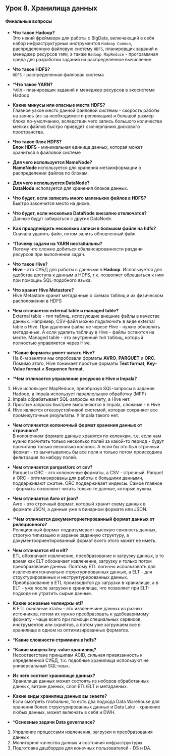 ## Урок 8. Хранилища данных
#### Финальные вопросы
* **Что такое Hadoop?** <br>
Это некий фреймворк для работы с BigData, включающий в себя набор инфраструктурных инструментов `Hadoop Common`, 
распределенную файловую систему `HDFS`, планировщик заданий и менеджер ресурсов `YARN`, 
а также `Hadoop MapReduce` - программная среда для разработки заданий на распределенное вычисление

* **Что такое HDFS?** <br>
`HDFS` - распределенная файловая система

* ***Что такое YARN?** <br>
`YARN` - планировщик заданий и менеджер ресурсов в экосистеме Hadoop

* **Какие минусы или опасные места HDFS?** <br>
Главное узкое место данной файловой системы - скорость работы на запись (из-за необходимости репликации) 
и большой размер блока по-умолчанию, вследствии чего запись большого количества мелких файлов быстро приведет к 
исчерпанию дискового пространства.

* **Что такое блок HDFS?** <br>
**Блок HDFS** - минимальная единица данных, которая может храниться в файловой системе

* **Для чего используется NameNode?** <br>
**NameNode** используется для хранения метаинформации о распределении файлов по блокам.

* **Для чего используется DataNode?** <br>
**DataNode** исползуется для хранения блоков данных.

* **Что будет, если записать много маленьких файлов в HDFS?** <br>
Быстро закончится место на диске.

* **Что будет, если несколько DataNode внезапно отключатся?** <br>
Данные будут забираться с других DataNode.

* **Как проадпейдить несколько записи в большом файле на hdfs?** <br>
Сначала удалить файл, потом залить обновленный файл.

* ***Почему задачи на YARN нестабильны?** <br>
Потому что сложно добиться сбалансированности раздачи ресурсов при выполнении задач.

* **Что такое Hive?** <br>
**Hive** - это СУБД для работы с данными в **Hadoop**. 
Используется для удобства доступа к данным в HDFS, т.к. позволяет обращаться к ним при помощиь SQL-подобного языка.

* **Что хранит Hive Metastore?** <br>
Hive Metastore хранит метаданные о схемах таблиц и их физическом расположении в HDFS

* **Чем отличается external table и managed table?** <br>
External table - тип таблиц, испозующие внешние файлы в качестве данных.
Например, CSV-файл можно подключить в виде external table в Hive. При удалении файла не черезе Hive - нужно обновлять метаданные.
А если удалить таблицу в Hive - файлы остаются на месте.
Managed table - это внутренний тип таблиц, который полностью управляется через Hive.

* ***Какие форматы умеет читать Hive?** <br>
На 6-м занятии мы опробовали форматы **AVRO**, **PARQUET** и **ORC**.
Помимо этого, Hive понимает простые форматы **Text format**, **Key-Value format** и **Sequence format**.

* ***Чем отличается управление ресурсов в Hive и Impala?** <br>
1) Hive использует MapReduce, преобразуя SQL-запросы в задания Hadoop, а Impala использует параллельную обработку (MPP)
2) Impala обрабатывает SQL-запросы на лету, а Hive нет.
3) Простые запросы быстрее выполняются в Impala, сложные - в Hive
4) Hive является отказоустойчивой системой, которая сохраняет все промежуточные результаты. У Impala такого нет.

* **Чем отличается колоночный формат хранения данных от строчного?** <br>
В колоночном формате данные хранятся по колонкам, 
т.е. если нам нужно прочитать только несколько полей за какой-то период - будут прочитаны только несколько колонок.
А если бы это был строчный формат - то вычитывались бы все поля и только потом происходила фильтрация по набору полей.


* **Чем отличается parquet/orc от csv?** <br>
Parquet и ORC - это колоночные форматы, а CSV - строчный.
Parquet и ORC - оптимизированы для работы с большими данными, поддерживают сжатие. 
ORC поддерживает индексы. Самое главное - форматы позволяют читать только те данные, которые нужны.

* **Чем отличается Avro от json?** <br>
Avro - это строчный формат, который хранит схему данных в формате JSON, а данные уже в бинарном формате или JSON.

* ***Чем отличается документориетированный формат данных от реляционного?** <br>
Реляционный формат подразумевает высокую связность данных, строгую типизацию и заранее заданную структуру,
а документоориентированный формат всего этого может не иметь. 

* **Чем отличается etl и elt?** <br>
ETL обозначает извлечение, преобразование и загрузку данных, в то время как ELT обозначает извлечение, загрузку и только потом преобразование данных.
Поэтому ETL логично использовать для извлечения изначально структурированных данных, а ELT - для структурированных и неструктурированных данных.
Преобразование в ETL производится до загрузки в хранилище, а в ELT - уже после загрузки в хранилище, что позволяет при ELT-подходе не утратить сырые данные.

* **Какие основные челенджы etl?**  <br>
В ETL основные этапы - это извленечине данных из разных источников, потом их нужно преобразовать к удобоваримому формату - 
чаще всего при помощи специальных сервисов, инструментов или скриптов, а потом уже загружаем все в хранилище в одном из оптимизированных форматов.

* ***Какие сложности стриминга в hdfs?** <br>

* ***Какие минусы key-value хранилищ?** <br>
Несоответствие принципам ACID, сильная привязанность к определенной СУБД, т.к. подобные хранилища используют не универсальный SQL-язык.

* **Из чего состоит хранилище данных?** <br>
Хранилище данных может состоять из ноборов обработанных данных, витрин данных, слоя ETL/ELT и метаданных.

* **Какие виды хранилищ данных вы знаете?** <br>
Если смотреть глобально, то есть два подхода Data Warehouse для хранения более структурированных данных и 
Data Lake - хранение любых данных, может включать в себя и DWH.

* ***Основные задачи Data governance?** <br>
1) Упрвление процессами извлечения, загрузки и преобразования данных
2) Мониторинг качества данных и состояния инфраструктуры
3) Подготовка дашбордов для конечных пользователей - DS и DA.